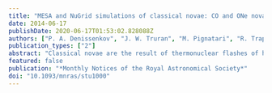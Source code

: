```yaml
---
title: "MESA and NuGrid simulations of classical novae: CO and ONe nova nucleosynthesis"
date: 2014-06-17
publishDate: 2020-06-17T01:53:02.828088Z
authors: ["P. A. Denissenkov", "J. W. Truran", "M. Pignatari", "R. Trappitsch", "C. Ritter", "F. Herwig", "U. Battino", "K. Setoodehnia", "B. Paxton"]
publication_types: ["2"]
abstract: "Classical novae are the result of thermonuclear flashes of hydrogen accreted by CO or ONe white dwarfs, leading eventually to the dynamic ejection of the surface layers. These are observationally known to be enriched in heavy elements, such as C, O and Ne, that must originate in layers below the H-flash convection zone. Building on our previous work, we now present stellar evolution simulations of ONe novae and provide a comprehensive comparison of our models with published ones. Some of our models include exponential convective boundary mixing to account for the observed enrichment of the nova ejecta even when accreted material has a solar abundance distribution. Our models produce maximum temperature evolution profiles and nucleosynthesis yields in good agreement with models that generate enriched ejecta by assuming that the accreted material was pre-mixed. We confirm for ONe novae the result we reported previously, i.e. we found that <sup>3</sup>He could be produced in situ in solar-composition envelopes accreted with slow rates (*Ṁ*<10<sup>-10</sup> *M*<sub>⊙</sub> yr<sup>-1⁠</sup>) by cold (*T*<sub>WD</sub> < 10<sup>7</sup> K) CO WDs, and that convection was triggered by <sup>3</sup>He burning before the nova outburst in that case. In addition, we now find that the interplay between the <sup>3</sup>He production and destruction in the solar-composition envelope accreted with an intermediate rate, e.g. *Ṁ*=10<sup>-10</sup>*M*<sub>⊙</sub> yr<sup>-1</sup>⁠, by the 1.15 *M*<sub>⊙</sub> ONe WD with a relatively high initial central temperature, e.g. *T*<sub>WD</sub> = 15 × 10<sup>6</sup> K, leads to the formation of a thick radiative buffer zone that separates the bottom of the convective envelope from the WD surface. We present detailed nucleosynthesis calculations based on the post-processing technique, and demonstrate in which way much simpler single-zone *T* and ρ trajectories extracted from the multi-zone stellar evolution simulations can be used, in lieu of full multi-zone simulations, to analyse the sensitivity of nova abundance predictions on nuclear reaction rate uncertainties. Trajectories for both CO and ONe nova models for different central temperatures and accretion rates are provided. We compare our nova simulations with observations of novae and pre-solar grains believed to originate in novae."
featured: false
publication: "*Monthly Notices of the Royal Astronomical Society*"
doi: "10.1093/mnras/stu1000"
---
```


